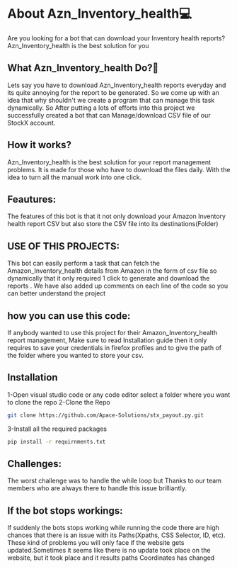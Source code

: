 
# About Azn_Inventory_health💻
Are you looking for a bot that can download your Inventory health reports? Azn_Inventory_health is the best solution for you



## What Azn_Inventory_health Do?🤔

Lets say you have to download Azn_Inventory_health reports everyday and its quite annoying for the report to be generated. So we come up with an idea that why shouldn't we create a program that can manage this task dynamically. So After putting a lots of efforts into this project we successfully created a bot that can Manage/download CSV file of our StockX account.

## How it works?
Azn_Inventory_health is the best solution for your report management problems. It is made for those who have to download the files daily. With the idea to turn all the manual work into one click.

## Feautures:
The features of this bot is that it not only download your Amazon Inventory health report CSV but also store the CSV file into its destinations(Folder)

## USE OF THIS PROJECTS:
This bot can easily perform a task that can fetch the Amazon_Inventory_health details from Amazon in the form of csv file so dynamically that it only required 1 click to generate and download the reports . We have also added up comments on each line of the code so you can better understand the project

## how you can use this code:
If anybody wanted to use this project for their Amazon_Inventory_health report management, Make sure to read Installation guide then it only requires to save your credentials in firefox profiles and to give the path of the folder where you wanted to store your csv.

## Installation

1-Open visual studio code or any code editor select a folder where you want to clone the repo
2-Clone the Repo

```bash
git clone https://github.com/Apace-Solutions/stx_payout.py.git
```
3-Install all the required packages

```bash
pip install -r requirnments.txt
```

## Challenges:
The worst challenge was to handle the while loop but Thanks to our team members who are always there to handle this issue brilliantly.

## If the bot stops workings:
If suddenly the bots stops working while running the code there are high chances that there is an issue with its Paths(Xpaths, CSS Selector, ID, etc). These kind of problems you will only face if the website gets updated.Sometimes it seems like there is no update took place on the website, but it took place and it results paths Coordinates has changed
